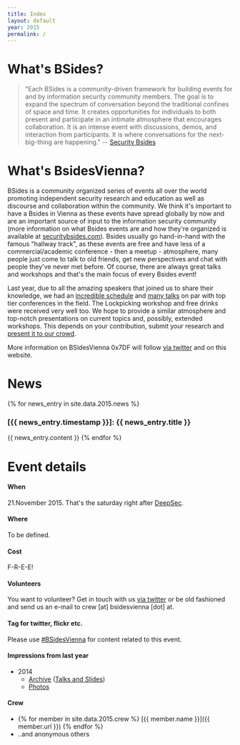 ```yaml
---
title: Index
layout: default
year: 2015
permalink: /
---
```


# What's BSides?
> "Each BSides is a community-driven framework for building events for and by information security community members.  The goal is to expand the spectrum of conversation beyond the traditional confines of space and time.  It creates opportunities for individuals to both present and participate in an intimate atmosphere that encourages collaboration. It is an intense event with discussions, demos, and interaction from participants. It is where conversations for the next-big-thing are happening."
-- [Security Bsides](http://www.securitybsides.com)

# What's BsidesVienna?
BSides is a community organized series of events all over the world promoting independent security research and education as well as discourse and collaboration within the community. We think it's important to have a Bsides in Vienna as these events have spread globally by now and are an important source of input to the information security community (more information on what Bsides events are and how they're organized is available at [securitybsides.com](http://www.securitybsides.com)). Bsides usually go hand-in-hand with the famous "hallway track", as these events are free and have less of a commercial/academic conference - then a meetup - atmosphere, many people just come to talk to old friends, get new perspectives and chat with people they've never met before. Of course, there are always great talks and workshops and that's the main focus of every Bsides event!

Last year, due to all the amazing speakers that joined us to share their knowledge, we had an [incredible schedule](http://bsidesvienna.at/archive/2014/schedule/) and [many talks](http://bsidesvienna.at/archive/2014/talks/) on par with top tier conferences in the field. The Lockpicking workshop and free drinks were received very well too. We hope to provide a similar atmosphere and top-notch presentations on current topics and, possibly, extended workshops. This depends on your contribution, submit your research and [present it to our crowd](cfp/).

More information on BSidesVienna 0x7DF will follow [via twitter](https://twitter.com/BSidesVienna) and on this website.

# News

{% for news_entry in site.data.2015.news %}
### [{{ news_entry.timestamp }}]: {{ news_entry.title }}
{{ news_entry.content }}
{% endfor %}


# Event details
#### When
21.November 2015. That's the saturday right after [DeepSec](https://deepsec.net/).

#### Where
To be defined.

#### Cost
F-R-E-E!

#### Volunteers
You want to volunteer? Get in touch with us [via twitter](https://twitter.com/BSidesVienna)
or be old fashioned and send us an e-mail to crew [at] bsidesvienna [dot] at.

#### Tag for twitter, flickr etc.
Please use [#BSidesVienna](https://twitter.com/search?q=bsidesvienna) for content related to this event.

#### Impressions from last year
* 2014
  - [Archive](archive/2014/) ([Talks and Slides](archive/2014/talks/))
  - [Photos](http://securityg33k.blogspot.sg/2014/12/bsidesvienna-conference-for-cyber-geeks.html)

#### Crew
* {% for member in site.data.2015.crew %} [{{ member.name }}]({{ member.url }}) {% endfor %}
* ..and anonymous others
